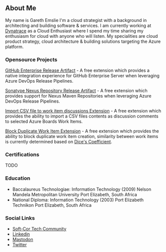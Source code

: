 ## About Me
My name is Gareth Emslie I'm a cloud strategist with a background in architecting and building software & services. I am currently working at [Dynatrace](https://www.dynatrace.com/) as a Cloud Enthusiast where I spend my time sharing my enthusiasm for cloud with anyone who will listen. My specialities are cloud product strategy, cloud architecture & building solutions targeting the Azure platform.

### Opensource Projects

[GitHub Enterprise Release Artifact](https://marketplace.visualstudio.com/items?itemName=soft-cor.githubenterprise-custom-release-artifact-extension) - A free extension which provides a native integration experience for GitHub Enterprise Server when leveraging Azure DevOps Release Pipelines.

[Sonatype Nexus Repository Release Artifact](https://marketplace.visualstudio.com/items?itemName=soft-cor.nexus-custom-release-artifact-extension) - A free extension which provides support for Nexus Maven Repositories when leveraging Azure DevOps Release Pipelines.

[Import CSV file to work item discussions Extension](https://marketplace.visualstudio.com/items?itemName=soft-cor.import-csv-discussions) - A free extension which provides the ability to import a CSV files contents as discussion comments to selected Azure Boards Work Items.

[Block Duplicate Work Item Extension](https://marketplace.visualstudio.com/items?itemName=soft-cor.block-duplicate-work-items) - A free extension which provides the ability to block duplicate work item creation, similarity between work items is currently determined based on [Dice's Coefficient](http://en.wikipedia.org/wiki/S%C3%B8rensen%E2%80%93Dice_coefficient).

### Certifications
TODO

### Education
- Baccalaureus Technologiae: Information Technology (2009)
  Nelson Mandela Metropolitan University
  Port Elizabeth, South Africa
- National Diploma: Information Technology (2003) 
  Port Elizabeth Technikon
  Port Elizabeth, South Africa

### Social Links
- [Soft-Cor Tech Community](https://blog.soft-cor.com)
- [Linkedin](https://linkedin.com/in/gareth-emslie)
- <a rel="me" href="https://hachyderm.io/@keyoke_za">Mastodon</a>
- [Twitter](https://twitter.com/keyoke_za)
